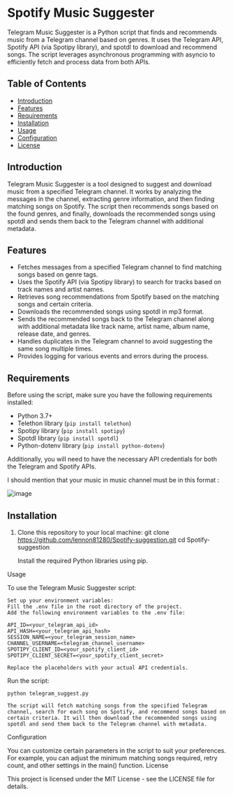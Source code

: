 # Spotify Music Suggester

Telegram Music Suggester is a Python script that finds and recommends music from a Telegram channel based on genres. It uses the Telegram API, Spotify API (via Spotipy library), and spotdl to download and recommend songs. The script leverages asynchronous programming with asyncio to efficiently fetch and process data from both APIs.

## Table of Contents

- [Introduction](#introduction)
- [Features](#features)
- [Requirements](#requirements)
- [Installation](#installation)
- [Usage](#usage)
- [Configuration](#configuration)
- [License](#license)

## Introduction

Telegram Music Suggester is a tool designed to suggest and download music from a specified Telegram channel. It works by analyzing the messages in the channel, extracting genre information, and then finding matching songs on Spotify. The script then recommends songs based on the found genres, and finally, downloads the recommended songs using spotdl and sends them back to the Telegram channel with additional metadata.

## Features

- Fetches messages from a specified Telegram channel to find matching songs based on genre tags.
- Uses the Spotify API (via Spotipy library) to search for tracks based on track names and artist names.
- Retrieves song recommendations from Spotify based on the matching songs and certain criteria.
- Downloads the recommended songs using spotdl in mp3 format.
- Sends the recommended songs back to the Telegram channel along with additional metadata like track name, artist name, album name, release date, and genres.
- Handles duplicates in the Telegram channel to avoid suggesting the same song multiple times.
- Provides logging for various events and errors during the process.

## Requirements

Before using the script, make sure you have the following requirements installed:

- Python 3.7+
- Telethon library (`pip install telethon`)
- Spotipy library (`pip install spotipy`)
- Spotdl library (`pip install spotdl`)
- Python-dotenv library (`pip install python-dotenv`)

Additionally, you will need to have the necessary API credentials for both the Telegram and Spotify APIs.

I should mention that your music in music channel must be in this format :

![image](https://github.com/lennon81280/Telegram-Suggester-By-Spotify-Suggetion/assets/13959550/90d30785-cca2-475a-9c80-43e00ad058f4)

## Installation

1. Clone this repository to your local machine:
   git clone https://github.com/lennon81280/Spotify-suggestion.git
   cd Spotify-suggestion

    Install the required Python libraries using pip.

Usage

To use the Telegram Music Suggester script:

    Set up your environment variables:
    Fill the .env file in the root directory of the project.
    Add the following environment variables to the .env file:

    API_ID=<your_telegram_api_id>
    API_HASH=<your_telegram_api_hash>
    SESSION_NAME=<your_telegram_session_name>
    CHANNEL_USERNAME=<telegram_channel_username>
    SPOTIPY_CLIENT_ID=<your_spotify_client_id>
    SPOTIPY_CLIENT_SECRET=<your_spotify_client_secret>

    Replace the placeholders with your actual API credentials.

Run the script:

    python telegram_suggest.py
    
    The script will fetch matching songs from the specified Telegram channel, search for each song on Spotify, and recommend songs based on certain criteria. It will then download the recommended songs using spotdl and send them back to the Telegram channel with metadata.

Configuration

You can customize certain parameters in the script to suit your preferences. For example, you can adjust the minimum matching songs required, retry count, and other settings in the main() function.
License

This project is licensed under the MIT License - see the LICENSE file for details.
